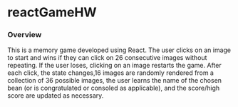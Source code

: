 # reactGameHW

### Overview
This is a memory game developed using React. The user clicks on an image to start and wins if they can click on 26 consecutive images without repeating. If the user loses, clicking on an image restarts the game.  After each click, the state changes,16 images are randomly rendered from a collection of 36 possible images, the user learns the name of the chosen bean (or is congratulated or consoled as applicable), and the score/high score are updated as necessary.
